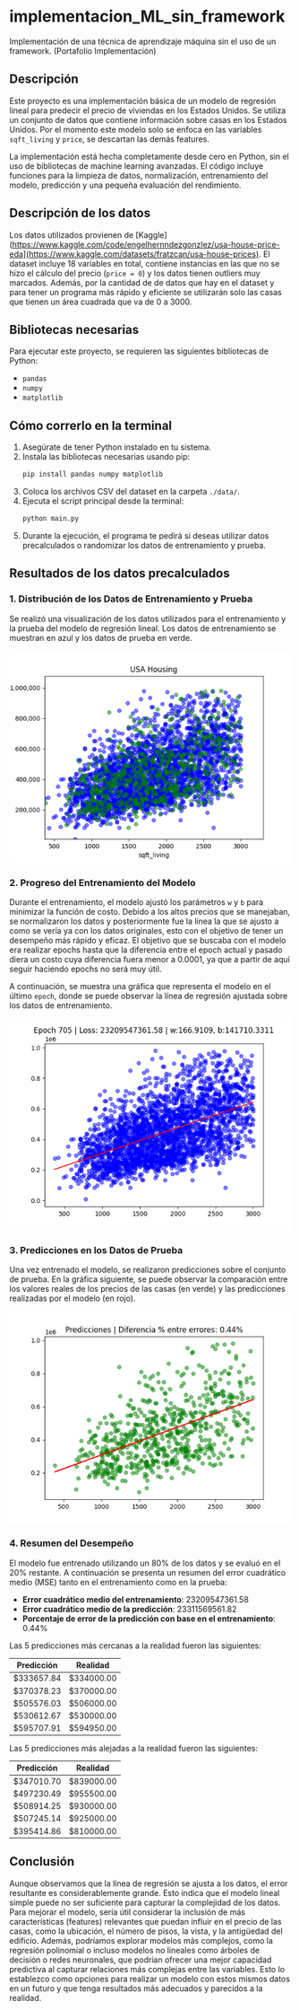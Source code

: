 # implementacion_ML_sin_framework

Implementación de una técnica de aprendizaje máquina sin el uso de un framework. (Portafolio Implementación)

## Descripción
Este proyecto es una implementación básica de un modelo de regresión lineal para predecir el precio de viviendas en los Estados Unidos. Se utiliza un conjunto de datos que contiene información sobre casas en los Estados Unidos. Por el momento este modelo solo se enfoca en las variables `sqft_living` y `price`, se descartan las demás features.

La implementación está hecha completamente desde cero en Python, sin el uso de bibliotecas de machine learning avanzadas. El código incluye funciones para la limpieza de datos, normalización, entrenamiento del modelo, predicción y una pequeña evaluación del rendimiento.

## Descripción de los datos
Los datos utilizados provienen de [Kaggle](https://www.kaggle.com/code/engelhernndezgonzlez/usa-house-price-eda](https://www.kaggle.com/datasets/fratzcan/usa-house-prices). El dataset incluye 18 variables en total, contiene instancias en las que no se hizo el cálculo del precio (`price = 0`) y los datos tienen outliers muy marcados. Además, por la cantidad de de datos que hay en el dataset y para tener un programa más rápido y eficiente se utilizarán solo las casas que tienen un área cuadrada que va de 0 a 3000.

## Bibliotecas necesarias
Para ejecutar este proyecto, se requieren las siguientes bibliotecas de Python:

- `pandas`
- `numpy`
- `matplotlib`

## Cómo correrlo en la terminal
1. Asegúrate de tener Python instalado en tu sistema.
2. Instala las bibliotecas necesarias usando pip:
    ```bash
    pip install pandas numpy matplotlib
    ```
3. Coloca los archivos CSV del dataset en la carpeta `./data/`.
4. Ejecuta el script principal desde la terminal:
    ```bash
    python main.py
    ```
5. Durante la ejecución, el programa te pedirá si deseas utilizar datos precalculados o randomizar los datos de entrenamiento y prueba.

## Resultados de los datos precalculados

### 1. Distribución de los Datos de Entrenamiento y Prueba

Se realizó una visualización de los datos utilizados para el entrenamiento y la prueba del modelo de regresión lineal. Los datos de entrenamiento se muestran en azul y los datos de prueba en verde.

![Distribución de los Datos](./img/data.png)

### 2. Progreso del Entrenamiento del Modelo

Durante el entrenamiento, el modelo ajustó los parámetros `w` y `b` para minimizar la función de costo. Debido a los altos precios que se manejaban, se normalizaron los datos y posteriormente fue la línea la que se ajusto a como se vería ya con los datos originales, esto con el objetivo de tener un desempeño más rápido y eficaz. El objetivo que se buscaba con el modelo era realizar epochs hasta que la diferencia entre el epoch actual y pasado diera un costo cuya diferencia fuera menor a 0.0001, ya que a partir de aquí seguir haciendo epochs no será muy útil. 

A continuación, se muestra una gráfica que representa el modelo en el último `epoch`, donde se puede observar la línea de regresión ajustada sobre los datos de entrenamiento.

![Progreso del Entrenamiento](./img/epoch.png)

### 3. Predicciones en los Datos de Prueba

Una vez entrenado el modelo, se realizaron predicciones sobre el conjunto de prueba. En la gráfica siguiente, se puede observar la comparación entre los valores reales de los precios de las casas (en verde) y las predicciones realizadas por el modelo (en rojo).

![Predicciones](./img/predicciones.png)

### 4. Resumen del Desempeño

El modelo fue entrenado utilizando un 80% de los datos y se evaluó en el 20% restante. A continuación se presenta un resumen del error cuadrático medio (MSE) tanto en el entrenamiento como en la prueba:

- **Error cuadrático medio del entrenamiento**: 23209547361.58
- **Error cuadrático medio de la predicción**: 23311569561.82
- **Porcentaje de error de la predicción con base en el entrenamiento**: 0.44%

Las 5 predicciones más cercanas a la realidad fueron las siguientes:

|    Predicción   |    Realidad   |
|-----------------|---------------|
| $333657.84      | $334000.00    |
| $370378.23      | $370000.00    |
| $505576.03      | $506000.00    |
| $530612.67      | $530000.00    |
| $595707.91      | $594950.00    |

Las 5 predicciones más alejadas a la realidad fueron las siguientes:

|    Predicción   |    Realidad   |
|-----------------|---------------|
| $347010.70      | $839000.00    |
| $497230.49      | $955500.00    |
| $508914.25      | $930000.00    |
| $507245.14      | $925000.00    |
| $395414.86      | $810000.00    |


## Conclusión
Aunque observamos que la línea de regresión se ajusta a los datos, el error resultante es considerablemente grande. Esto indica que el modelo lineal simple puede no ser suficiente para capturar la complejidad de los datos. Para mejorar el modelo, sería útil considerar la inclusión de más características (features) relevantes que puedan influir en el precio de las casas, como la ubicación, el número de pisos, la vista, y la antigüedad del edificio. Además, podríamos explorar modelos más complejos, como la regresión polinomial o incluso modelos no lineales como árboles de decisión o redes neuronales, que podrían ofrecer una mejor capacidad predictiva al capturar relaciones más complejas entre las variables. Esto lo establezco como opciones para realizar un modelo con estos mismos datos en un futuro y que tenga resultados más adecuados y parecidos a la realidad.
